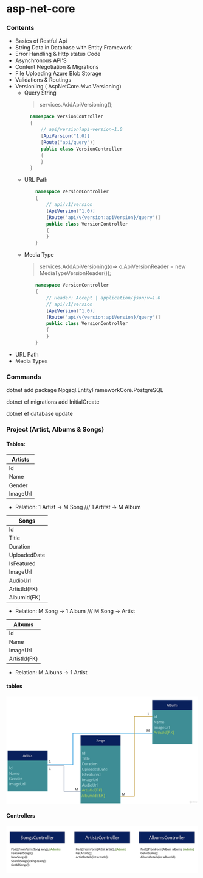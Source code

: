 # asp-net-core

### Contents

- Basics of Restful Api
- String Data in Database with Entity Framework
- Error Handling & Http status Code
- Asynchronous API'S
- Content Negotiation & Migrations
- File Uploading Azure Blob Storage
- Validations & Routings
- Versioniing ( AspNetCore.Mvc.Versioning)
    - Query String
      > services.AddApiVersioning();
      ```csharp
        namespace VersionController 
        {
            // api/version?api-version=1.0
            [ApiVersion("1.0)]
            [Route("api/query")]
            public class VersionController
            {
            }
        }
      ```
    - URL Path
      ```csharp
          namespace VersionController
          {
              // api/v1/version
              [ApiVersion("1.0)]
              [Route("api/v{version:apiVersion}/query")]
              public class VersionController
              {
              }
          }
      ```
    - Media Type
      > services.AddApiVersioning(o=> o.ApiVersionReader = new MediaTypeVersionReader());
        ```csharp
            namespace VersionController
            {
                // Header: Accept | application/json;v=1.0
                // api/v1/version
                [ApiVersion("1.0)]
                [Route("api/v{version:apiVersion}/query")]
                public class VersionController
                {
                }
            }
        ```
- URL Path
- Media Types



### Commands
 dotnet add package Npgsql.EntityFrameworkCore.PostgreSQL

 dotnet ef migrations add InitialCreate

 dotnet ef database update


### Project (Artist, Albums & Songs)
#### Tables:

| Artists |      
| ------- |
| Id |
| Name |
| Gender |
| ImageUrl |
- Relation: 1 Artist -> M Song /// 1 Artitst -> M Album

| Songs |
| ------- |
| Id |
| Title |
| Duration |
| UploadedDate |
| IsFeatured |
| ImageUrl |
| AudioUrl |
| ArtistId(FK) |
| AlbumId(FK) |
- Relation: M Song -> 1 Album /// M Song -> Artist

| Albums |
| ------- |
| Id |
| Name |
| ImageUrl |
| ArtistId(FK) |
- Relation: M Albuns -> 1 Artist
#### tables
![Screenshot](./images/table-designer.png)

#### Controllers
![Screenshot](./images/controller-designer.png)


